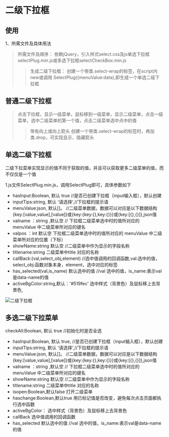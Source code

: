 # 二级下拉框
## 使用
1、所需文件及具体用法
> 所需文件及顺序：
依赖jQuery，引入样式select.css及js单选下拉框selectPlug.min.js或多选下拉框selectCheckBox.min.js
>> 生成二级下拉框：
创建一个带类.select-wrap的标签，在script内 new或调用 SelectPlug({menuValue:data),即生成一个单选二级下拉框

## 普通二级下拉框
>点击下拉框，显示一级菜单，鼠标移到一级菜单，显示二级菜单，点击一级菜单，选中二级菜单的第一个值，点击二级菜单选中点中的值
>>带有向上或向上箭头
创建一个带类.select-wrap的标签时，再加类.drop，可实现显示、隐藏箭头

## 单选二级下拉框
二级下拉菜单实现显示的值不同于获取的值，并且可以获取更多二级菜单的值，而不仅仅是一个值

1.js文件SelectPlug.min.js，调用SelectPlug即可，具体参数如下
 *  hasInput:Boolean, 默认 true      //是否已创建下拉框（input输入框），默认创建
 *  inputTips:string, 默认 '请选择',//下拉框的提示语
 *  menuValue:json, 默认[]。  //二级菜单数据，数据可以对应是以下数据结构{key:[value,value],[value]}或{key:{key:{},key:{}}}或{key:[{},{}]},json值
 *  valname ：string ,默认空  // 下拉框二级菜单选中时的值所对应的 menuValue 中二级菜单所对应的键名
 *  valpos ：int 默认空     下拉框二级菜单选中时的值所对应的 menuValue 中二级菜单所对应的位置（下标）
 * showName:string 默认空  //二级菜单中作为显示的字段名称
  * titlename:string  二级菜单中title 对应的名称
 * callBack:(val,select_obj,element) //选中值调用的回调函数,val:选中的值，select_obj:函数对象本身，element，选中对应的标签
 * has_selected(val,is_name)  默认选中的值  //val 选中的值，is_name:表示val是data-name的值
 * activeBgColor:string,默认：'#519fec'  选中样式（背景色）及鼠标移上去背景色,
 
 ![二级下拉框](http://www.huangyanx.top/Views/file/dir/2020-5-20_09_20/images/selectPlug.gif)

## 多选二级下拉菜单
  checkAll:Boolean, 默认 true  //初始化时是否全选
 *  hasInput:Boolean, 默认 true, //是否已创建下拉框（input输入框），默认创建
 *  inputTips:string, 默认 '请选择',//下拉框的提示语
 *  menuValue:json, 默认[]。  //二级菜单数据，数据可以对应是以下数据结构{key:[value,value],[value]}或{key:{key:{},key:{}}}或{key:[{},{}]},json值
 *  valname ：string ,默认空  // 下拉框二级菜单选中时的值所对应的 menuValue 中二级菜单所对应的键名
 * showName:string 默认空  //二级菜单中作为显示的字段名称
 * titlename:string  二级菜单中title 对应的名称
 * isopen:Boolean,默认false 打开二级菜单
 *  haschange:Boolean,默认true  用已标记值是否改变，避免每次点击页面都执行选中函数
 *  activeBgColor： 选中样式（背景色）及鼠标移上去背景色
 * callBack 选中值调用的回调函数
 * has_selected  默认选中的值  //val 选中的值，is_name:表示val是data-name的值
